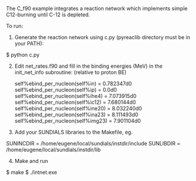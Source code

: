 The C_f90 example integrates a reaction network which implements
simple C12-burning until C-12 is depleted.

To run:

1) Generate the reaction network using c.py (pyreaclib directory must
be in your PATH):

$ python c.py

2) Edit net_rates.f90 and fill in the binding energies (MeV) in the
init_net_info subroutine: (relative to proton BE)
    
    self%ebind_per_nucleon(self%in)   = 0.782347d0
    self%ebind_per_nucleon(self%ip)   = 0.0d0
    self%ebind_per_nucleon(self%ihe4)   = 7.073915d0
    self%ebind_per_nucleon(self%ic12)   = 7.680144d0
    self%ebind_per_nucleon(self%ine20)   = 8.032240d0
    self%ebind_per_nucleon(self%ina23)   = 8.111493d0
    self%ebind_per_nucleon(self%img23)   = 7.901104d0

3) Add your SUNDIALS libraries to the Makefile, eg.

SUNINCDIR = /home/eugene/local/sundials/instdir/include
SUNLIBDIR = /home/eugene/local/sundials/instdir/lib

4) Make and run

$ make
$ ./intnet.exe


